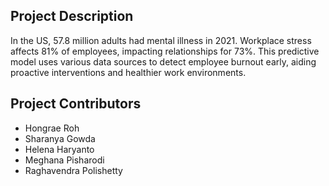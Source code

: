 <html>
<body>
<h2>Project Description</h2>

<p>In the US, 57.8 million adults had mental illness in 2021. Workplace stress affects 81% of employees, impacting relationships for 73%. This predictive model uses various data sources to detect employee burnout early, aiding proactive interventions and healthier work environments.</p>

<h2>Project Contributors</h2>
<ul>
    <li>Hongrae Roh</li>
    <li>Sharanya Gowda</li>
    <li>Helena Haryanto</li>
    <li>Meghana Pisharodi</li>
    <li>Raghavendra Polishetty</li>
</ul>
